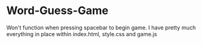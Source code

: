 # Word-Guess-Game
Won't function when pressing spacebar to begin game.  I have pretty much everything in place within index.html, style.css and game.js
